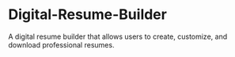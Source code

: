 # Digital-Resume-Builder
A digital resume builder that allows users to create, customize, and download professional resumes.

